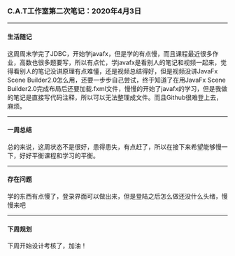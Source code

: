 ###  C.A.T工作室第二次笔记：2020年4月3日

---

#### 生活随记

这周周末学完了JDBC，开始学javafx，但是学的有点慢，而且课程最近很多作业，高数也很多题要写，所以有点忙，学javafx是看别人的笔记和视频一起来，觉得看别人的笔记没讲原理有点难懂，还是视频总结得好，但是视频没讲JavaFx Scene Builder2.0怎么用，还要一步步自己尝试，终于知道了在用JavaFx Scene Builder2.0完成布局后还要加载.fxml文件，慢慢的开始了javafx的学习，但是我做的笔记是直接写代码注释，所以可以无法整理成文件。而且Github很难登上去，麻烦。

---

#### 一周总结

总的来说，这周状态不是很好，患得患失，有点赶了，所以在接下来希望能够慢一下，好好平衡课程和学习的平衡。

---

#### 存在问题

学的东西有点慢了，登录界面可以做出来，但是登陆之后怎么做还没什么头绪，慢慢来吧

---

#### 下周规划

下周开始设计考核了，加油！

#### 







